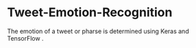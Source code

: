 # Tweet-Emotion-Recognition

The emotion of a tweet or pharse is determined using Keras and TensorFlow .
